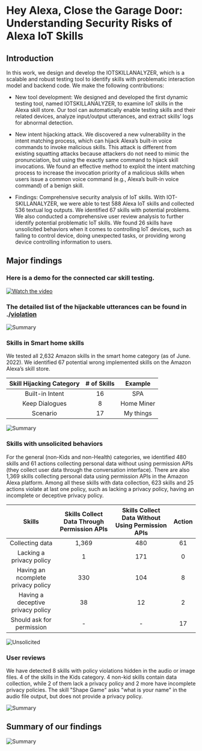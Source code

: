 # Hey Alexa, Close the Garage Door: Understanding Security Risks of Alexa IoT Skills

## Introduction

In this work, we design and develop the IOTSKILLANALYZER, which is a scalable and robust testing tool to identify skills with problematic interaction model and backend code. We make the following contributions:

* New tool development: We designed and developed the first dynamic testing tool, named IOTSKILLANALYZER, to examine IoT skills in the Alexa skill store. Our tool can automatically enable testing skills and their related devices, analyze input/output utterances, and extract skills’ logs for abnormal detection.

* New intent hijacking attack. We discovered a new vulnerability in the intent matching process, which can hijack Alexa’s built-in voice commands to invoke malicious
skills. This attack is different from existing squatting attacks because attackers do not need to mimic the pronunciation, but using the exactly same command to hijack skill invocations. We found an effective method to exploit the intent matching process to increase the invocation priority of a malicious skills when users issue
a common voice command (e.g., Alexa’s built-in voice command) of a benign skill.

* Findings: Comprehensive security analysis of IoT skills. With IOT-SKILLANALYZER, we were able to test 588 Alexa IoT skills and collected 536 textual log outputs. We identified 67 skills with potential problems. We also conducted a comprehensive user review analysis to further identify potential problematic IoT skills. We found 26 skills have unsolicited behaviors when it comes to controlling IoT devices, such as failing to control device, doing unexpected tasks, or providing wrong device controlling information to users. 


## Major findings

### Here is a demo for the connected car skill testing. 

[![Watch the video](https://github.com/voice-assistant-research/IoT-skills/tree/main/imagescar.png)](https://www.youtube.com/watch?v=OrYUc4_5)

### The detailed list of the hijackable utterances can be found in ./[violation](https://github.com/voice-assistant-research/IoT-skills/tree/main/images/policy_detector)

![Summary](https://github.com/voice-assistant-research/IoT-skills/tree/main/images/car_summary.png)

### Skills in Smart home skills

We tested all 2,632 Amazon skills in the smart home category (as of June. 2022). We identified 67 potential wrong implemented skills on the Amazon Alexa’s skill store.

Skill Hijacking Category | # of Skills | Example |
:---: | :---: | :---:| 
Built-in Intent | 16 | SPA  | 
Keep Dialogues | 8 |Home Miner | 
Scenario | 17 | My things | 


![Summary](https://github.com/voice-assistant-research/IoT-skills/tree/main/images/hijacking.png)

### Skills with unsolicited behaviors

For the general (non-Kids and non-Health) categories, we identified 480 skills and 61 actions collecting personal data without using permission APIs (they collect user data through the conversation interface). There are also 1,369 skills collecting personal data using permission APIs in the Amazon Alexa platform. Among all these skills with data collection, 623 skills and 25 actions violate at last one policy, such as lacking a privacy policy, having an incomplete or deceptive privacy policy.

Skills | Skills Collect Data Through Permission APIs | Skills Collect Data Without Using Permission APIs | Action |
:---: | :---: | :---:| :---:| 
Collecting data | 1,369 | 480 | 61|
Lacking a privacy policy| 1 | 171 | 0 |
Having an ncomplete privacy policy | 330 | 104 |8|
Having a deceptive privacy policy |38|12|2|
Should ask for permission |-|-|17|

![Unsolicited](https://github.com/voice-assistant-research/IoT-skills/tree/main/images/deceptive_policy.png)


### User reviews

We have detected 8 skills with policy violations hidden in the audio or image files. 4 of the skills in the Kids category. 4 non-kid skills contain data collection, while 2 of them lack a privacy policy and 2 more have incomplete privacy policies. The skill "Shape Game" asks "what is your name" in the audio file output, but does not provide a privacy policy.

![Summary](https://github.com/voice-assistant-research/IoT-skills/tree/main/images/user_review.png)


## Summary of our findings
![Summary](https://github.com/voice-assistant-research/IoT-skills/tree/main/images/results.png)
